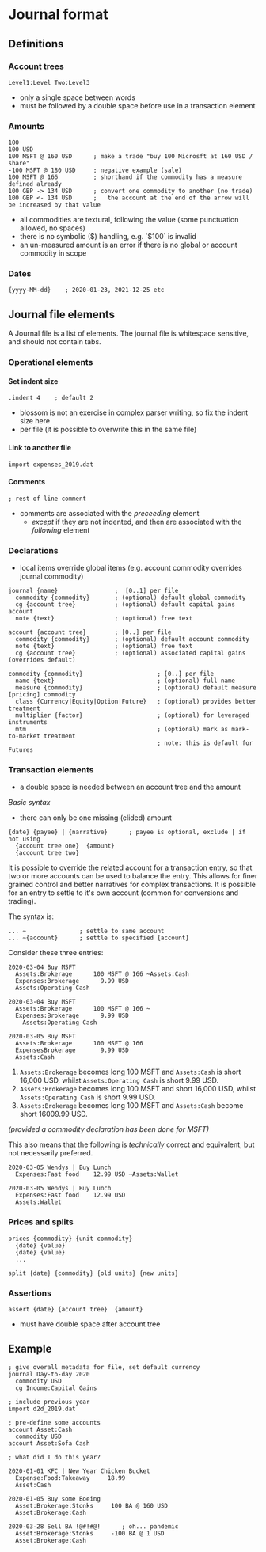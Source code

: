 # Journal format

## Definitions
### Account trees
``Level1:Level Two:Level3``
- only a single space between words
- must be followed by a double space before use in a transaction element
### Amounts
```
100
100 USD
100 MSFT @ 160 USD      ; make a trade "buy 100 Microsft at 160 USD / share"
-100 MSFT @ 180 USD     ; negative example (sale)
100 MSFT @ 166          ; shorthand if the commodity has a measure defined already
100 GBP -> 134 USD      ; convert one commodity to another (no trade)
100 GBP <- 134 USD      ;   the account at the end of the arrow will be increased by that value

```
- all commodities are textural, following the value (some punctuation allowed, no spaces)
- there is no symbolic ($) handling, e.g. `$100` is invalid
- an un-measured amount is an error if there is no global or account commodity in scope

### Dates
```
{yyyy-MM-dd}    ; 2020-01-23, 2021-12-25 etc
```

## Journal file elements
A Journal file is a list of elements. The journal file is whitespace sensitive, and should not contain tabs.

### Operational elements
#### Set indent size
````
.indent 4    ; default 2
````
- blossom is not an exercise in complex parser writing, so fix the indent size here
- per file (it is possible to overwrite this in the same file)

#### Link to another file
```
import expenses_2019.dat
```
#### Comments
```
; rest of line comment
```
- comments are associated with the _preceeding_ element
  - _except_ if they are not indented, and then are associated with the _following_ element

### Declarations
- local items override global items (e.g. account commodity overrides journal commodity)
```
journal {name}                ;  [0..1] per file
  commodity {commodity}       ; (optional) default global commodity
  cg {account tree}           ; (optional) default capital gains account
  note {text}                 ; (optional) free text
```

```
account {account tree}        ; [0..] per file
  commodity {commodity}       ; (optional) default account commodity
  note {text}                 ; (optional) free text
  cg {account tree}           ; (optional) associated capital gains (overrides default)
```

```
commodity {commodity}                     ; [0..] per file
  name {text}                             ; (optional) full name
  measure {commodity}                     ; (optional) default measure [pricing] commodity
  class {Currency|Equity|Option|Future}   ; (optional) provides better treatment
  multiplier {factor}                     ; (optional) for leveraged instruments
  mtm                                     ; (optional) mark as mark-to-market treatment
                                          ; note: this is default for Futures
```

### Transaction elements
- a double space is needed between an account tree and the amount

_Basic syntax_
- there can only be one missing (elided) amount
```
{date} {payee} | {narrative}      ; payee is optional, exclude | if not using
  {account tree one}  {amount}
  {account tree two}
```

It is possible to override the related account for a transaction entry, so that two or more accounts can be used to balance the entry. This allows for finer grained control and better narratives for complex transactions. It is possible for an entry to settle to it's own account (common for conversions and trading).

The syntax is:
```
... ~               ; settle to same account
... ~{account}      ; settle to specified {account}
```

Consider these three entries:
```
2020-03-04 Buy MSFT
  Assets:Brokerage      100 MSFT @ 166 ~Assets:Cash
  Expenses:Brokerage      9.99 USD
  Assets:Operating Cash

2020-03-04 Buy MSFT
  Assets:Brokerage      100 MSFT @ 166 ~
  Expenses:Brokerage      9.99 USD
    Assets:Operating Cash

2020-03-05 Buy MSFT
  Assets:Brokerage      100 MSFT @ 166
  ExpensesBrokerage       9.99 USD
  Assets:Cash
```
1. `Assets:Brokerage` becomes long 100 MSFT and `Assets:Cash` is short 16,000 USD, whilst `Assets:Operating Cash` is short 9.99 USD.
1. `Assets:Brokerage` becomes long 100 MSFT and short 16,000 USD, whilst `Assets:Operating Cash` is short 9.99 USD.
2. `Assets:Brokerage` becomes long 100 MSFT and `Assets:Cash` become short 16009.99 USD.

_(provided a commodity declaration has been done for MSFT)_

This also means that the following is _technically_ correct and equivalent, but not necessarily preferred.
```
2020-03-05 Wendys | Buy Lunch
  Expenses:Fast food    12.99 USD ~Assets:Wallet

2020-03-05 Wendys | Buy Lunch
  Expenses:Fast food    12.99 USD
  Assets:Wallet
```
### Prices and splits
```
prices {commodity} {unit commodity}
  {date} {value}
  {date} {value}
  ...

split {date} {commodity} {old units} {new units}
```

### Assertions
```
assert {date} {account tree}  {amount}
```
- must have double space after account tree
## Example
```
; give overall metadata for file, set default currency
journal Day-to-day 2020
  commodity USD
  cg Income:Capital Gains

; include previous year
import d2d_2019.dat

; pre-define some accounts
account Asset:Cash
  commodity USD
account Asset:Sofa Cash

; what did I do this year?

2020-01-01 KFC | New Year Chicken Bucket
  Expense:Food:Takeaway     18.99
  Asset:Cash

2020-01-05 Buy some Boeing
  Asset:Brokerage:Stonks     100 BA @ 160 USD
  Asset:Brokerage:Cash

2020-03-28 Sell BA !@#!#@!      ; oh... pandemic
  Asset:Brokerage:Stonks     -100 BA @ 1 USD
  Asset:Brokerage:Cash
```